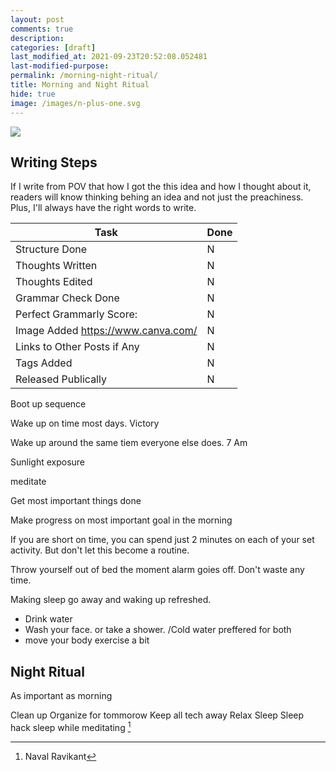 ```yaml
---
layout: post
comments: true
description:
categories: [draft]
last_modified_at: 2021-09-23T20:52:08.052481
last-modified-purpose:
permalink: /morning-night-ritual/
title: Morning and Night Ritual
hide: true
image: /images/n-plus-one.svg
---
```

![](/images/switch-jobs.jpg)

## Writing Steps

If I write from POV that how I got the this idea and how I thought about it, readers will know thinking behing an idea and not just the preachiness. Plus, I'll always have the right words to write.

| Task                        | Done |
|-----------------------------|------|
| Structure Done              | N    |
| Thoughts Written            | N    |
| Thoughts Edited             | N    |
| Grammar Check Done          | N    |
| Perfect Grammarly Score:    | N    |
| Image Added  https://www.canva.com/                | N    |
| Links to Other Posts if Any | N    |
| Tags Added                  | N    |
| Released Publically         | N    |

Boot up sequence

Wake up on time most days. Victory

Wake up around the same tiem everyone else does. 7 Am

Sunlight exposure

meditate

Get most important things done

Make progress on most important goal in the morning

If you are short on time, you can spend just 2 minutes on each of your set activity. But don't let this become a routine.

Throw yourself out of bed the moment alarm goies off. Don't waste any time.

Making sleep go away and waking up refreshed.
- Drink water
- Wash your face. or take a shower. /Cold water preffered for both
- move your body exercise a bit


## Night Ritual

As important as morning

Clean up
Organize for tommorow
Keep all tech away
Relax
Sleep
Sleep hack sleep while meditating [^1]

[^1]: Naval Ravikant